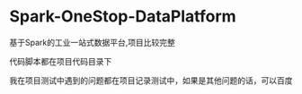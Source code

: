 # Spark-OneStop-DataPlatform
基于Spark的工业一站式数据平台,项目比较完整

代码脚本都在项目代码目录下

我在项目测试中遇到的问题都在项目记录测试中，如果是其他问题的话，可以百度
